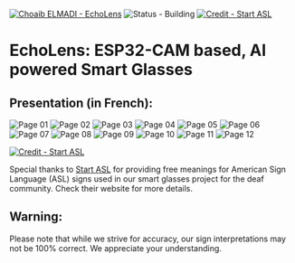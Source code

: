 [![Choaib ELMADI - EchoLens](https://img.shields.io/badge/Choaib_ELMADI-EchoLens-8800dd)](https://elmadichoaib.vercel.app) ![Status - Building](https://img.shields.io/badge/Status-Building-2bd729) [![Credit - Start ASL](https://img.shields.io/badge/Credit-Start_ASL-3b8af2)](https://www.startasl.com/)
 
 # EchoLens: ESP32-CAM based, AI powered Smart Glasses

## Presentation (in French):

![Page 01](./Media/Docs/EchoLens/01.jpg)
![Page 02](./Media/Docs/EchoLens/02.jpg)
![Page 03](./Media/Docs/EchoLens/03.jpg)
![Page 04](./Media/Docs/EchoLens/04.jpg)
![Page 05](./Media/Docs/EchoLens/05.jpg)
![Page 06](./Media/Docs/EchoLens/06.jpg)
![Page 07](./Media/Docs/EchoLens/07.jpg)
![Page 08](./Media/Docs/EchoLens/08.jpg)
![Page 09](./Media/Docs/EchoLens/09.jpg)
![Page 10](./Media/Docs/EchoLens/10.jpg)
![Page 11](./Media/Docs/EchoLens/11.jpg)
![Page 12](./Media/Docs/EchoLens/12.jpg)

[![Credit - Start ASL](https://img.shields.io/badge/Credit-Start_ASL-3b8af2?style=for-the-badge)](https://www.startasl.com/)

Special thanks to [Start ASL](https://www.startasl.com/) for providing free meanings for American Sign Language (ASL) signs used in our smart glasses project for the deaf community. Check their website for more details.

## Warning:

Please note that while we strive for accuracy, our sign interpretations may not be 100% correct. We appreciate your understanding.
